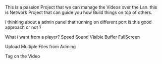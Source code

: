

This is a passion Project that we can manage the Videos over the Lan.
this is  Network Project that can guide you how Build things on top of others.

i thinking about a admin panel that running on different port
is this good approach or not ?


What i want from a player? 
Speed 
Sound 
Visible Buffer
FullScreen

Upload Multiple Files from Adming 


Tag on the Video 